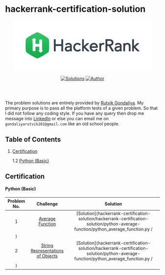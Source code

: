 # hackerrank-certification-solution

<div align="center"><a href="https://www.hackerrank.com/rutvikgondaliya" target="_blank"><img src="HackerRank%20Logo.png" width="450" height="auto"></a>

[![Solutions](https://img.shields.io/badge/solutions-24-green.svg?style=flat-square)](https://github.com/rutvikgondaliya/HackerRank_Solutions#table-of-contents) [![Author](https://img.shields.io/badge/author-rutvikgondaliya-brightgreen.svg?style=flat-square)](https://www.hackerrank.com/rutvikgondaliya)</div><br/><br/>

The problem solutions are entirely provided by [Rutvik Gondaliya](https://www.hackerrank.com/rutvikgondaliya). My primary purpose is to pass all the platform tests of a given problem. So that I did not follow any coding style. If you have any query then drop me message into [LinkedIn](https://www.linkedin.com/in/rutvik-gondaliya-8670741b6/) or else you can email me on `gondaliyarutvik281@gmail.com` like an old school people.
## Table of Contents
1. [Certification](#certification)

   1.2 [Python (Basic)](#python-basic)

## Certification
#### Python (Basic)
|Problem No.|Challenge|Solution|
|:-:|:-:|:-:|
|1|[Average Function](01.%20Problem.pdf)|[Solution](hackerrank-certification-solution/hackerrank-certification-solution/python-average-function/python_average_function.py /
)|
|2|[String Representations of Objects](01.%20Problem.pdf)|[Solution](hackerrank-certification-solution/hackerrank-certification-solution/python-average-function/python_average_function.py /
)|

